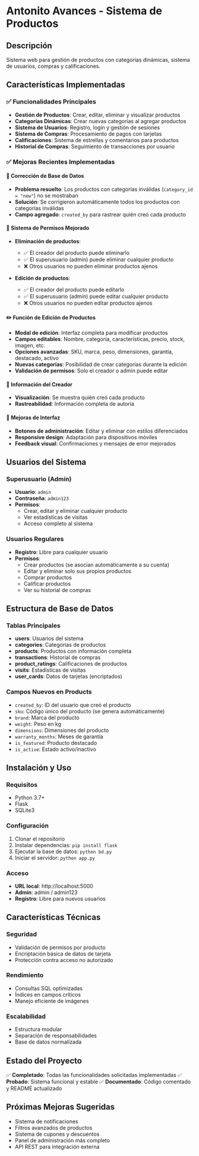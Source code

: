 # Antonito Avances - Sistema de Productos

## Descripción
Sistema web para gestión de productos con categorías dinámicas, sistema de usuarios, compras y calificaciones.

## Características Implementadas

### ✅ Funcionalidades Principales
- **Gestión de Productos**: Crear, editar, eliminar y visualizar productos
- **Categorías Dinámicas**: Crear nuevas categorías al agregar productos
- **Sistema de Usuarios**: Registro, login y gestión de sesiones
- **Sistema de Compras**: Procesamiento de pagos con tarjetas
- **Calificaciones**: Sistema de estrellas y comentarios para productos
- **Historial de Compras**: Seguimiento de transacciones por usuario

### ✅ Mejoras Recientes Implementadas

#### 🔧 Corrección de Base de Datos
- **Problema resuelto**: Los productos con categorías inválidas (`category_id = "new"`) no se mostraban
- **Solución**: Se corrigieron automáticamente todos los productos con categorías inválidas
- **Campo agregado**: `created_by` para rastrear quién creó cada producto

#### 🔐 Sistema de Permisos Mejorado
- **Eliminación de productos**: 
  - ✅ El creador del producto puede eliminarlo
  - ✅ El superusuario (admin) puede eliminar cualquier producto
  - ❌ Otros usuarios no pueden eliminar productos ajenos

- **Edición de productos**:
  - ✅ El creador del producto puede editarlo
  - ✅ El superusuario (admin) puede editar cualquier producto
  - ❌ Otros usuarios no pueden editar productos ajenos

#### ✏️ Función de Edición de Productos
- **Modal de edición**: Interfaz completa para modificar productos
- **Campos editables**: Nombre, categoría, características, precio, stock, imagen, etc.
- **Opciones avanzadas**: SKU, marca, peso, dimensiones, garantía, destacado, activo
- **Nuevas categorías**: Posibilidad de crear categorías durante la edición
- **Validación de permisos**: Solo el creador o admin puede editar

#### 👤 Información del Creador
- **Visualización**: Se muestra quién creó cada producto
- **Rastreabilidad**: Información completa de autoría

#### 🎨 Mejoras de Interfaz
- **Botones de administración**: Editar y eliminar con estilos diferenciados
- **Responsive design**: Adaptación para dispositivos móviles
- **Feedback visual**: Confirmaciones y mensajes de error mejorados

## Usuarios del Sistema

### Superusuario (Admin)
- **Usuario**: `admin`
- **Contraseña**: `admin123`
- **Permisos**: 
  - Crear, editar y eliminar cualquier producto
  - Ver estadísticas de visitas
  - Acceso completo al sistema

### Usuarios Regulares
- **Registro**: Libre para cualquier usuario
- **Permisos**:
  - Crear productos (se asocian automáticamente a su cuenta)
  - Editar y eliminar solo sus propios productos
  - Comprar productos
  - Calificar productos
  - Ver su historial de compras

## Estructura de Base de Datos

### Tablas Principales
- **users**: Usuarios del sistema
- **categories**: Categorías de productos
- **products**: Productos con información completa
- **transactions**: Historial de compras
- **product_ratings**: Calificaciones de productos
- **visits**: Estadísticas de visitas
- **user_cards**: Datos de tarjetas (encriptados)

### Campos Nuevos en Products
- `created_by`: ID del usuario que creó el producto
- `sku`: Código único del producto (se genera automáticamente)
- `brand`: Marca del producto
- `weight`: Peso en kg
- `dimensions`: Dimensiones del producto
- `warranty_months`: Meses de garantía
- `is_featured`: Producto destacado
- `is_active`: Estado activo/inactivo

## Instalación y Uso

### Requisitos
- Python 3.7+
- Flask
- SQLite3

### Configuración
1. Clonar el repositorio
2. Instalar dependencias: `pip install flask`
3. Ejecutar la base de datos: `python bd.py`
4. Iniciar el servidor: `python app.py`

### Acceso
- **URL local**: http://localhost:5000
- **Admin**: admin / admin123
- **Registro**: Libre para nuevos usuarios

## Características Técnicas

### Seguridad
- Validación de permisos por producto
- Encriptación básica de datos de tarjeta
- Protección contra acceso no autorizado

### Rendimiento
- Consultas SQL optimizadas
- Índices en campos críticos
- Manejo eficiente de imágenes

### Escalabilidad
- Estructura modular
- Separación de responsabilidades
- Base de datos normalizada

## Estado del Proyecto
✅ **Completado**: Todas las funcionalidades solicitadas implementadas
✅ **Probado**: Sistema funcional y estable
✅ **Documentado**: Código comentado y README actualizado

## Próximas Mejoras Sugeridas
- Sistema de notificaciones
- Filtros avanzados de productos
- Sistema de cupones y descuentos
- Panel de administración más completo
- API REST para integración externa 